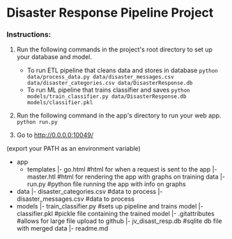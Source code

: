 # Disaster Response Pipeline Project

### Instructions:
1. Run the following commands in the project's root directory to set up your database and model.

    - To run ETL pipeline that cleans data and stores in database
        `python data/process_data.py data/disaster_messages.csv data/disaster_categories.csv data/DisasterResponse.db`
    - To run ML pipeline that trains classifier and saves
        `python models/train_classifier.py data/DisasterResponse.db models/classifier.pkl`

2. Run the following command in the app's directory to run your web app.
    `python run.py`

3. Go to http://0.0.0.0:10049/


(export your PATH as an environment variable)

- app
    - templates
        |- go.html #html for when a request is sent to the app
        |- master.htl #html for rendering the app with graphs on training data
    |- run.py #python file running the app with info on graphs
- data
    |- disaster_categories.csv #data to process
    |- disaster_messages.csv  #data to process
- models
    |- train_classifier.py #sets up pipeline and trains model
    |- classifier.pkl #pickle file containing the trained model
|- .gitattributes #allows for large file upload to github
|- jv_disast_resp.db #sqlite db file with merged data 
|- readme.md